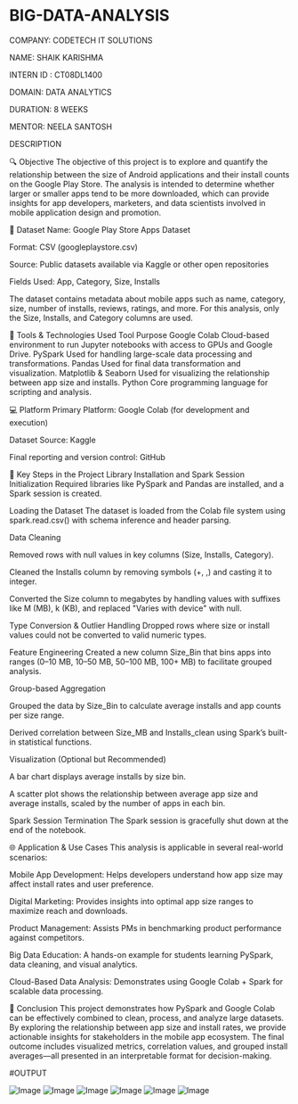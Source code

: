 # BIG-DATA-ANALYSIS

COMPANY: CODETECH IT SOLUTIONS

NAME: SHAIK KARISHMA

INTERN ID : CT08DL1400

DOMAIN: DATA ANALYTICS

DURATION: 8 WEEKS

MENTOR: NEELA SANTOSH

DESCRIPTION

🔍 Objective
The objective of this project is to explore and quantify the relationship between the size of Android applications and their install counts on the Google Play Store. The analysis is intended to determine whether larger or smaller apps tend to be more downloaded, which can provide insights for app developers, marketers, and data scientists involved in mobile application design and promotion.


📂 Dataset
Name: Google Play Store Apps Dataset

Format: CSV (googleplaystore.csv)

Source: Public datasets available via Kaggle or other open repositories

Fields Used: App, Category, Size, Installs

The dataset contains metadata about mobile apps such as name, category, size, number of installs, reviews, ratings, and more. For this analysis, only the Size, Installs, and Category columns are used.


🧰 Tools & Technologies Used
Tool	Purpose
Google Colab	Cloud-based environment to run Jupyter notebooks with access to GPUs and Google Drive.
PySpark	Used for handling large-scale data processing and transformations.
Pandas	Used for final data transformation and visualization.
Matplotlib & Seaborn	Used for visualizing the relationship between app size and installs.
Python	Core programming language for scripting and analysis.

💻 Platform
Primary Platform: Google Colab (for development and execution)

Dataset Source: Kaggle

Final reporting and version control: GitHub

🔑 Key Steps in the Project
Library Installation and Spark Session Initialization
Required libraries like PySpark and Pandas are installed, and a Spark session is created.

Loading the Dataset
The dataset is loaded from the Colab file system using spark.read.csv() with schema inference and header parsing.

Data Cleaning

Removed rows with null values in key columns (Size, Installs, Category).

Cleaned the Installs column by removing symbols (+, ,) and casting it to integer.

Converted the Size column to megabytes by handling values with suffixes like M (MB), k (KB), and replaced "Varies with device" with null.

Type Conversion & Outlier Handling
Dropped rows where size or install values could not be converted to valid numeric types.

Feature Engineering
Created a new column Size_Bin that bins apps into ranges (0–10 MB, 10–50 MB, 50–100 MB, 100+ MB) to facilitate grouped analysis.

Group-based Aggregation

Grouped the data by Size_Bin to calculate average installs and app counts per size range.

Derived correlation between Size_MB and Installs_clean using Spark’s built-in statistical functions.

Visualization (Optional but Recommended)

A bar chart displays average installs by size bin.

A scatter plot shows the relationship between average app size and average installs, scaled by the number of apps in each bin.

Spark Session Termination
The Spark session is gracefully shut down at the end of the notebook.

🌐 Application & Use Cases
This analysis is applicable in several real-world scenarios:

Mobile App Development: Helps developers understand how app size may affect install rates and user preference.

Digital Marketing: Provides insights into optimal app size ranges to maximize reach and downloads.

Product Management: Assists PMs in benchmarking product performance against competitors.

Big Data Education: A hands-on example for students learning PySpark, data cleaning, and visual analytics.

Cloud-Based Data Analysis: Demonstrates using Google Colab + Spark for scalable data processing.

📌 Conclusion
This project demonstrates how PySpark and Google Colab can be effectively combined to clean, process, and analyze large datasets. By exploring the relationship between app size and install rates, we provide actionable insights for stakeholders in the mobile app ecosystem. The final outcome includes visualized metrics, correlation values, and grouped install averages—all presented in an interpretable format for decision-making.


#OUTPUT

![Image](https://github.com/user-attachments/assets/2985144c-f31f-431b-b7c5-9c1d44ab47c1)
![Image](https://github.com/user-attachments/assets/d647cf83-fb82-4ef5-918b-b595a19de054)
![Image](https://github.com/user-attachments/assets/1db15d0b-05b8-48c8-95c0-a3d616e31569)
![Image](https://github.com/user-attachments/assets/7f695b59-a565-448a-80f1-d501c33772db)
![Image](https://github.com/user-attachments/assets/002fb6bb-a2bb-4bf9-9f57-9d02f0857a8d)
![Image](https://github.com/user-attachments/assets/a4eab960-cb9f-4b75-be3e-42a219b8df4e)
  
